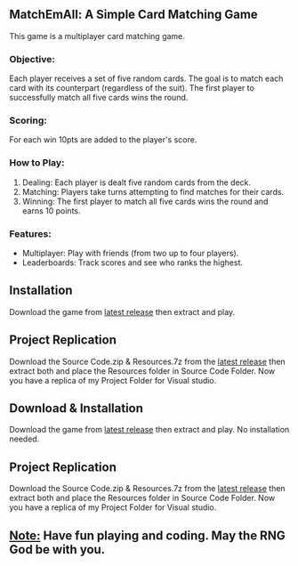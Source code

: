 ## MatchEmAll:  A Simple Card Matching Game 

This game is a multiplayer card matching game.

### Objective: ###
Each player receives a set of five random cards. The goal is to match each card with its counterpart (regardless of the suit). The first player to successfully match all five cards wins the round.

### Scoring: ###
For each win 10pts are added to the player's score.

### How to Play: ###
1. Dealing: Each player is dealt five random cards from the deck.
2. Matching: Players take turns attempting to find matches for their cards.
3. Winning: The first player to match all five cards wins the round and earns 10 points.

### Features: ###
* Multiplayer: Play with friends (from two up to four players).
* Leaderboards: Track scores and see who ranks the highest.

## Installation

Download the game from [latest release](https://github.com/Nischall01/MatchEmAll/releases/latest) then extract and play. 

## Project Replication

Download the Source Code.zip & Resources.7z from the [latest release](https://github.com/Nischall01/MatchEmAll/releases/latest) then extract both and place the Resources folder in Source Code Folder. Now you have a replica of my Project Folder for Visual studio.

## Download & Installation

Download the game from [latest release](https://github.com/Nischall01/MatchEmAll/releases/latest) then extract and play. No installation needed. 

## Project Replication

Download the Source Code.zip & Resources.7z from the [latest release](https://github.com/Nischall01/MatchEmAll/releases/latest) then extract both and place the Resources folder in Source Code Folder. Now you have a replica of my Project Folder for Visual studio.

## <ins> Note:</ins> Have fun playing and coding. May the RNG God be with you. ##